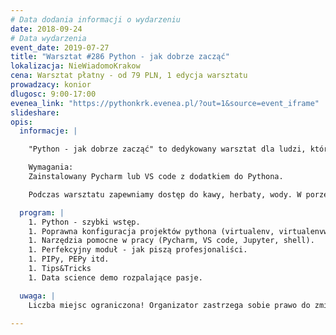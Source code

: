 ```yaml
---
# Data dodania informacji o wydarzeniu
date: 2018-09-24
# Data wydarzenia
event_date: 2019-07-27
title: "Warsztat #286 Python - jak dobrze zacząć"
lokalizacja: NieWiadomoKrakow
cena: Warsztat płatny - od 79 PLN, 1 edycja warsztatu
prowadzacy: konior
dlugosc: 9:00-17:00
evenea_link: "https://pythonkrk.evenea.pl/?out=1&source=event_iframe"
slideshare:
opis:
  informacje: |

    "Python - jak dobrze zacząć" to dedykowany warsztat dla ludzi, którzy chcieliby poznać ten fantastyczny język, jednocześnie od samego początku ucząc się dobrych praktyk i poprawnego zastosowania technologii. Python jest piękny, można w nim zrobić niemalże wszystko, a według niektórych statystyk to drugi najpopularniejszy język świata. Skrypty w pythonie mogą usprawnić codzienną pracę, ale również można go używać w bardzo dochodowym obecnie biznesie, jak data science, machine learning i deep learning. Warsztat jest tak przygotowany, abyś po nim mógł spokojnie samodzielnie kontynuować przygodę z pythonem. 

    Wymagania:
    Zainstalowany Pycharm lub VS code z dodatkiem do Pythona.

    Podczas warsztatu zapewniamy dostęp do kawy, herbaty, wody. W porze obiadowej zapewniamy pizzę w wersji mięsnej lub wegetariańskiej.

  program: |
    1. Python - szybki wstęp.
    1. Poprawna konfiguracja projektów pythona (virtualenv, virtualenvwrapper).
    1. Narzędzia pomocne w pracy (Pycharm, VS code, Jupyter, shell).
    1. Perfekcyjny moduł - jak piszą profesjonaliści.
    1. PIPy, PEPy itd.
    1. Tips&Tricks
    1. Data science demo rozpalające pasje.

  uwaga: |
    Liczba miejsc ograniczona! Organizator zastrzega sobie prawo do zmiany lokalizacji wydarzenia oraz jego odwołania w przypadku niezgłoszenia się minimalnej liczby uczestników.

---
```

